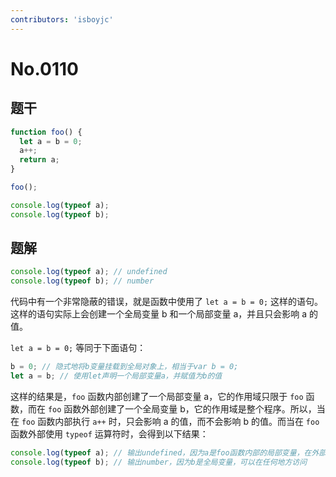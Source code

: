 ```yaml
---
contributors: 'isboyjc'
---
```


# No.0110


## 题干

```js
function foo() {
  let a = b = 0;
  a++;
  return a; 
}

foo();

console.log(typeof a);
console.log(typeof b);
```




## 题解

<!-- ::: details 点我查看题解 -->

```js
console.log(typeof a); // undefined
console.log(typeof b); // number
```

代码中有一个非常隐蔽的错误，就是函数中使用了 `let a = b = 0;` 这样的语句。这样的语句实际上会创建一个全局变量 b 和一个局部变量 a，并且只会影响 a 的值。

`let a = b = 0;` 等同于下面语句：

```js
b = 0; // 隐式地将b变量挂载到全局对象上，相当于var b = 0;
let a = b; // 使用let声明一个局部变量a，并赋值为b的值
```

这样的结果是，`foo` 函数内部创建了一个局部变量 a，它的作用域只限于 `foo` 函数，而在 `foo` 函数外部创建了一个全局变量 b，它的作用域是整个程序。所以，当在 `foo` 函数内部执行 `a++` 时，只会影响 a 的值，而不会影响 b 的值。而当在 `foo` 函数外部使用 `typeof` 运算符时，会得到以下结果：

```js
console.log(typeof a); // 输出undefined，因为a是foo函数内部的局部变量，在外部无法访问
console.log(typeof b); // 输出number，因为b是全局变量，可以在任何地方访问
```

<!-- ::: -->


